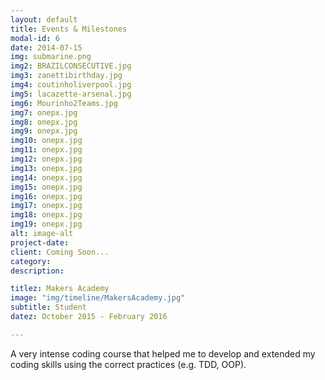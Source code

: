 ```yaml
---
layout: default
title: Events & Milestones
modal-id: 6
date: 2014-07-15
img: submarine.png
img2: BRAZILCONSECUTIVE.jpg
img3: zanettibirthday.jpg
img4: coutinholiverpool.jpg
img5: lacazette-arsenal.jpg
img6: Mourinho2Teams.jpg
img7: onepx.jpg
img8: onepx.jpg
img9: onepx.jpg
img10: onepx.jpg
img11: onepx.jpg
img12: onepx.jpg
img13: onepx.jpg
img14: onepx.jpg
img15: onepx.jpg
img16: onepx.jpg
img17: onepx.jpg
img18: onepx.jpg
img19: onepx.jpg
alt: image-alt
project-date:
client: Coming Soon...
category:
description:

titlez: Makers Academy
image: "img/timeline/MakersAcademy.jpg"
subtitle: Student
datez: October 2015 - February 2016

---
```

A very intense coding course that helped me to develop and extended my coding skills using the
correct practices (e.g. TDD, OOP).
